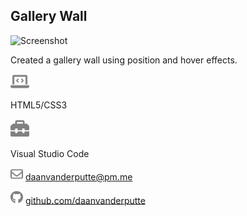 ## Gallery Wall

<img src=./ alt="Screenshot">

Created a gallery wall using position and hover effects.

<img src=./svgs/laptop-code.svg alt="Code" width="30"/>

HTML5/CSS3

<img src=./svgs/toolbox.svg alt="Tools" width="30"/>

Visual Studio Code

<img src=./svgs/envelope.svg alt="Mail" width="20"/> daanvanderputte@pm.me

<img src=./svgs/github.svg alt="GitHub" width="20"/> [github.com/daanvanderputte](www.github.com/daanvanderputte)

<!-- <img src=./svgs/linkedin.svg alt="LinkedIn" width="20"/> -->
